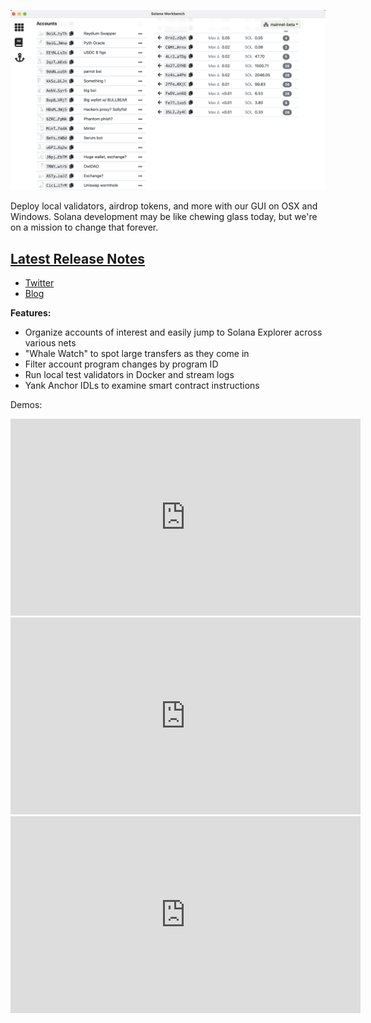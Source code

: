 ![](https://github.com/workbenchapp/solana-workbench-releases/raw/main/solworkbench.png?s=200)

Deploy local validators, airdrop tokens, and more with our GUI on OSX and Windows. Solana development may be like chewing glass today, but we're on a mission to change that forever.

## [Latest Release Notes](https://github.com/workbenchapp/solana-workbench-releases/releases/tag/v0.2.1)

- [Twitter](https://twitter.com/cryptoworkbench)
- [Blog](https://cryptoworkbench.substack.com/)

**Features:**

- Organize accounts of interest and easily jump to Solana Explorer across various nets
- "Whale Watch" to spot large transfers as they come in
- Filter account program changes by program ID
- Run local test validators in Docker and stream logs
- Yank Anchor IDLs to examine smart contract instructions

Demos:

<iframe width="560" height="315" src="https://www.youtube.com/embed/b0V0FcI-upo" title="YouTube video player" frameborder="0" allow="accelerometer; autoplay; clipboard-write; encrypted-media; gyroscope; picture-in-picture" allowfullscreen></iframe>

<iframe width="560" height="315" src="https://www.youtube.com/embed/GdzdUdran7Y" title="YouTube video player" frameborder="0" allow="accelerometer; autoplay; clipboard-write; encrypted-media; gyroscope; picture-in-picture" allowfullscreen></iframe>

<iframe width="560" height="315" src="https://www.youtube.com/embed/Uu6ixsLQnt0" title="YouTube video player" frameborder="0" allow="accelerometer; autoplay; clipboard-write; encrypted-media; gyroscope; picture-in-picture" allowfullscreen></iframe>
